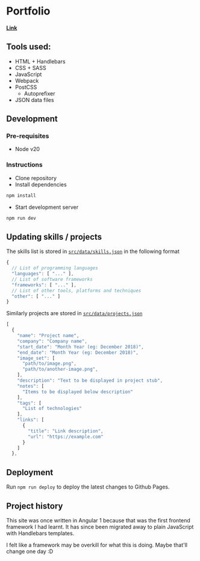 # Portfolio

**[Link](https://pakkudon.github.io)**

## Tools used:
- HTML + Handlebars
- CSS + SASS
- JavaScript
- Webpack
- PostCSS
  - Autoprefixer
- JSON data files

## Development
### Pre-requisites
- Node v20

### Instructions
- Clone repository
- Install dependencies
```sh
npm install
```
- Start development server
```sh
npm run dev
```

## Updating skills / projects
The skills list is stored in [`src/data/skills.json`](src/data/skills.json) in the following format
```js
{
  // List of programming languages
  "languages": [ "..." ],
  // List of software frameworks
  "frameworks": [ "..." ],
  // List of other tools, platforms and techniques
  "other": [ "..." ]
}
```

Similarly projects are stored in [`src/data/projects.json`](src/data/projects.json)
```js
[
  {
    "name": "Project name",
    "company": "Company name",
    "start_date": "Month Year (eg: December 2018)",
    "end_date": "Month Year (eg: December 2018)",
    "image_set": [
      "path/to/image.png",
      "path/to/another-image.png",
    ],
    "description": "Text to be displayed in project stub",
    "notes": [
      "Items to be displayed below description"
    ],
    "tags": [
      "List of technologies"
    ],
    "links": [
      {
        "title": "Link description",
        "url": "https://example.com"
      }
    ]
  },
```

## Deployment
Run `npm run deploy` to deploy the latest changes to Github Pages.

## Project history
This site was once written in Angular 1 because that was the first frontend framework I had learnt. It has since been migrated away to plain JavaScript with Handlebars templates.

I felt like a framework may be overkill for what this is doing. Maybe that'll change one day :D
